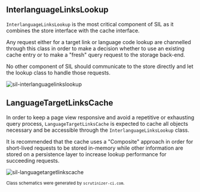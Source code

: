 
## InterlanguageLinksLookup

`InterlanguageLinksLookup` is the most critical component of SIL as it combines the store
interface with the cache interface.

Any request either for a target link or language code lookup are channelled
through this class in order to make a decision whether to use an existing
cache entry or to make a "fresh" query request to the storage back-end.

No other component of SIL should communicate to the store directly and let
the lookup class to handle those requests.

![sil-interlanguagelinkslookup](https://cloud.githubusercontent.com/assets/1245473/5961425/e84ffaa6-a81f-11e4-8b04-9aaece9d5e70.png)

## LanguageTargetLinksCache

In order to keep a page view responsive and avoid a repetitive or exhausting query process,
`LanguageTargetLinksCache` is expected to cache all objects necessary and be accessible
through the `InterlanguageLinksLookup` class.

It is recommended that the cache uses a "Composite" approach in order for short-lived
requests to be stored in-memory while other information are stored on a
persistence layer to increase lookup performance for succeeding requests.

![sil-languagetargetlinkscache](https://cloud.githubusercontent.com/assets/1245473/5961559/f2e2ab16-a820-11e4-9a79-66b5507d9498.png)

<sup>Class schematics were generated by `scrutinizer-ci.com`.</sup>
